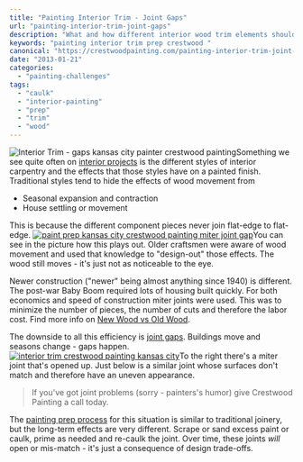 ```yaml
---
title: "Painting Interior Trim - Joint Gaps"
url: "painting-interior-trim-joint-gaps"
description: "What and how different interior wood trim elements should be prepped before painting."
keywords: "painting interior trim prep crestwood "
canonical: "https://crestwoodpainting.com/painting-interior-trim-joint-gaps/"
date: "2013-01-21"
categories:
  - "painting-challenges"
tags:
  - "caulk"
  - "interior-painting"
  - "prep"
  - "trim"
  - "wood"
---
```


![Interior Trim - gaps kansas city painter crestwood painting](/images/Interior-trim-e1514665968498.jpg "Accent Pieces In Old Architecture Prevented Gaps Due To Movement")Something we see quite often on [interior projects](/interior-painter-kansas-city/) is the different styles of interior carpentry and the effects that those styles have on a painted finish. Traditional styles tend to hide the effects of wood movement from

- Seasonal expansion and contraction
- House settling or movement

This is because the different component pieces never join flat-edge to flat-edge. [![paint prep kansas city crestwood painting miter joint gap](/images/Interior-trim-2_opt.jpg "Newer Architecture Leads to Gaps at the Miter Joint")](/cwp/wp-content/uploads/2013/01/Interior-trim-2_opt.jpg)You can see in the picture how this plays out. Older craftsmen were aware of wood movement and used that knowledge to "design-out" those effects. The wood still moves - it's just not as noticeable to the eye.

Newer construction ("newer" being almost anything since 1940) is different. The post-war Baby Boom required lots of housing built quickly. For both economics and speed of construction miter joints were used. This was to minimize the number of pieces, the number of cuts and therefore the labor cost. Find more info on [New Wood vs Old Wood](/old-wood-new-wood-rot/ "Old Wood, New Wood & Wood Rot").

The downside to all this efficiency is [joint gaps](/top-3-things-to-not-caulk/). Buildings move and seasons change - gaps happen. [![interior trim crestwood painting kansas city](/images/IMG_1139_opt.jpg "Mismatched Surfaces Meet At Miter Joint")](/cwp/wp-content/uploads/2013/01/IMG_1139_opt.jpg)To the right there's a miter joint that's opened up. Just below is a similar joint whose surfaces don't match and therefore have an uneven appearance.

> If you've got joint problems (sorry - painters's humor) give Crestwood Painting a call today.

The [painting prep process](/kut-the-krud/) for this situation is similar to traditional joinery, but the long-term effects are very different. Scrape or sand excess paint or caulk, prime as needed and re-caulk the joint. Over time, these joints _will_ open or mis-match - it's just a consequence of design trade-offs.
